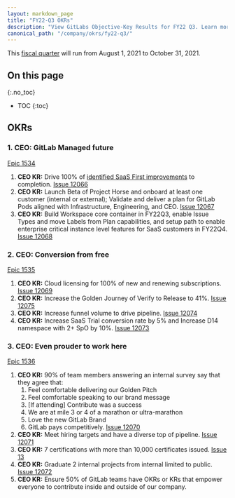 ```yaml
---
layout: markdown_page
title: "FY22-Q3 OKRs"
description: "View GitLabs Objective-Key Results for FY22 Q3. Learn more here!"
canonical_path: "/company/okrs/fy22-q3/"
---
```


This [fiscal quarter](/handbook/finance/#fiscal-year) will run from August 1, 2021 to October 31, 2021.

## On this page
{:.no_toc}

- TOC
{:toc}

## OKRs

### 1. CEO: GitLab Managed future 
[Epic 1534](https://gitlab.com/groups/gitlab-com/-/epics/1534)
   1. **CEO KR:** Drive 100% of [identified SaaS First improvements](https://gitlab.com/gitlab-com/Product/-/issues/2696) to completion. [Issue 12066](https://gitlab.com/gitlab-com/www-gitlab-com/-/issues/12066) 
   1. **CEO KR:** Launch Beta of Project Horse and onboard at least one customer (internal or external); Validate and deliver a plan for GitLab Pods aligned with Infrastructure, Engineering, and CEO. [Issue 12067](https://gitlab.com/gitlab-com/www-gitlab-com/-/issues/12067)
   1. **CEO KR:** Build Workspace core container in FY22Q3, enable Issue Types and move Labels from Plan capabilities, and setup path to enable enterprise critical instance level features for SaaS customers in FY22Q4. [Issue 12068](https://gitlab.com/gitlab-com/www-gitlab-com/-/issues/12068)

### 2. CEO: Conversion from free 
[Epic 1535](https://gitlab.com/groups/gitlab-com/-/epics/1535)
   1. **CEO KR:** Cloud licensing for 100% of new and renewing subscriptions. [Issue 12069](https://gitlab.com/gitlab-com/www-gitlab-com/-/issues/12069)
   1. **CEO KR:** Increase the Golden Journey of Verify to Release to 41%. [Issue 12075](https://gitlab.com/gitlab-com/www-gitlab-com/-/issues/12075)
   1. **CEO KR:** Increase funnel volume to drive pipeline. [Issue 12074](https://gitlab.com/gitlab-com/www-gitlab-com/-/issues/12074)
   1.  **CEO KR:** Increase SaaS Trial conversion rate by 5% and Increase D14 namespace with 2+ SpO by 10%. [Issue 12073](https://gitlab.com/gitlab-com/www-gitlab-com/-/issues/12073)

### 3. CEO: Even prouder to work here
[Epic 1536](https://gitlab.com/groups/gitlab-com/-/epics/1536)
   1. **CEO KR:** 90% of team members answering an internal survey say that they agree that:
      1. Feel comfortable delivering our Golden Pitch
      1. Feel comfortable speaking to our brand message
      1. [If attending] Contribute was a success
      1. We are at mile 3 or 4 of a marathon or ultra-marathon
      1. Love the new GitLab Brand
      1. GitLab pays competitively. [Issue 12070](https://gitlab.com/gitlab-com/www-gitlab-com/-/issues/12070)
   1. **CEO KR:** Meet hiring targets and have a diverse top of pipeline. [Issue 12071](https://gitlab.com/gitlab-com/www-gitlab-com/-/issues/12071)
   1. **CEO KR:** 7 certifications with more than 10,000 certificates issued. [Issue 13](https://gitlab.com/gitlab-com/www-gitlab-com/-/issues/12076)
   1. **CEO KR:** Graduate 2 internal projects from internal limited to public. [Issue 12072](https://gitlab.com/gitlab-com/www-gitlab-com/-/issues/12072)
   1. **CEO KR:** Ensure 50% of GitLab teams have OKRs or KRs that empower everyone to contribute inside and outside of our company.
